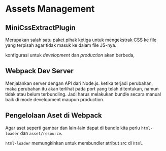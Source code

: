 <h1>Assets Management</h1>

<h2>MiniCssExtractPlugin</h2>

Merupakan salah satu paket pihak ketiga untuk mengekstrak CSS ke file yang terpisah agar tidak masuk ke dalam file JS-nya.

konfigurasi untuk _development_ dan _production_ akan berbeda,

<h2>Webpack Dev Server</h2>

Menjalankan server dengan API dari Node.js. ketika terjadi perubahan, maka perubahan itu akan terlihat pada port yang telah ditentukan, namun tidak atau belum terbundling. Jadi harus melakukan bundle secara manual baik di mode development maupun production.

<h2>Pengelolaan Aset di Webpack</h2>

Agar aset seperti gambar dan lain-lain dapat di bundle kita perlu `html-loader` dan `asset/resource`.

`html-loader` memungkinkan untuk membundler atribut src di `html`.
